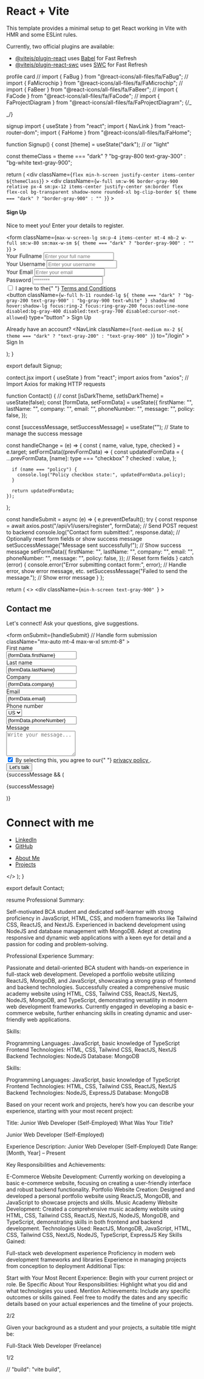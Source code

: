 # React + Vite

This template provides a minimal setup to get React working in Vite with HMR and some ESLint rules.

Currently, two official plugins are available:

- [@vitejs/plugin-react](https://github.com/vitejs/vite-plugin-react/blob/main/packages/plugin-react/README.md) uses [Babel](https://babeljs.io/) for Fast Refresh
- [@vitejs/plugin-react-swc](https://github.com/vitejs/vite-plugin-react-swc) uses [SWC](https://swc.rs/) for Fast Refresh

profile card
// import { FaBug } from "@react-icons/all-files/fa/FaBug";
// import { FaMicrochip } from "@react-icons/all-files/fa/FaMicrochip";
// import { FaBeer } from "@react-icons/all-files/fa/FaBeer";
// import { FaCode } from "@react-icons/all-files/fa/FaCode";
// import { FaProjectDiagram } from "@react-icons/all-files/fa/FaProjectDiagram";
{/_ <Link to="#" className="block font-sans text-5xl antialiased font-normal leading-relaxed text-transparent bg-clip-text bg-gradient-to-tr from-blue-600 to-blue-400 text-white"><FaProjectDiagram /></Link>
<Link to="#" className="block font-sans text-5xl antialiased font-normal leading-relaxed text-transparent bg-clip-text bg-gradient-to-tr from-purple-600 to-purple-400 text-white"><FaCode /></Link>
<Link to="#" className="block font-sans text-5xl antialiased font-normal leading-relaxed text-transparent bg-clip-text bg-gradient-to-tr from-indigo-600 to-indigo-400 text-white"><FaBug /></Link>
<Link to="#" className="block font-sans text-5xl antialiased font-normal leading-relaxed text-transparent bg-clip-text bg-gradient-to-tr from-teal-600 to-teal-400 text-white"><FaMicrochip /></Link>
<Link to="#" className="block font-sans text-5xl antialiased font-normal leading-relaxed text-transparent bg-clip-text bg-gradient-to-tr from-gray-600 to-gray-400 text-white"><FaBeer /></Link> _/}



signup
import { useState } from "react";
import { NavLink } from "react-router-dom";
import { FaHome } from "@react-icons/all-files/fa/FaHome";

function Signup() {
  const [theme] = useState("dark"); // or "light"

  const themeClass =
    theme === "dark" ? "bg-gray-800 text-gray-300" : "bg-white text-gray-900";

  return (
    <div
      className={`flex min-h-screen justify-center items-center ${themeClass}`}
    >
      <div
        className={`w-full sm:w-96 border-gray-900 relative px-4 sm:px-12 items-center justify-center sm:border flex flex-col bg-transparent shadow-none rounded-xl bg-clip-border ${
          theme === "dark" ? "border-gray-900" : ""
        }`}
      >
        <h4 className="block sm:mt-2 font-sans text-2xl font-semibold leading-snug tracking-normal">
          Sign Up
        </h4>
        <p className="block mt-1 font-sans text-base font-normal leading-relaxed">
          Nice to meet you! Enter your details to register.
        </p>
        <form
          className={`max-w-screen-lg sm:p-4 items-center mt-4 mb-2 w-full sm:w-80 sm:max-w-sm ${
            theme === "dark" ? "border-gray-900" : ""
          }`}
        >
          <div className="flex flex-col gap-2 mb-4">
            <label
              htmlFor="name"
              className="font-sans text-base font-semibold leading-relaxed"
            >
              Your Fullname
            </label>
            <input
              id="name"
              placeholder="Enter your full name"
              className="h-11 px-3 py-3 rounded-md border border-gray-700 bg-transparent text-sm text-gray-200 outline-none placeholder-gray-400 focus:border-gray-200 focus:outline-none focus:border-opacity-50 disabled:bg-gray-800"
            />
          </div>
          <div className="flex flex-col gap-2 mb-4">
            <label
              htmlFor="name"
              className="font-sans text-base font-semibold leading-relaxed"
            >
              Your Username
            </label>
            <input
              id="name"
              placeholder="Enter your username"
              className="h-11 px-3 py-3 rounded-md border border-gray-700 bg-transparent text-sm text-gray-200 outline-none placeholder-gray-400 focus:border-gray-200 focus:outline-none focus:border-opacity-50 disabled:bg-gray-800"
            />
          </div>
          <div className="flex flex-col gap-2 mb-4">
            <label
              htmlFor="email"
              className="font-sans text-base font-semibold leading-relaxed"
            >
              Your Email
            </label>
            <input
              id="email"
              type="email"
              placeholder="Enter your email"
              className="h-11 px-3 py-3 rounded-md border border-gray-700 bg-transparent text-sm text-gray-200 outline-none placeholder-gray-400 focus:border-gray-200 focus:outline-none focus:border-opacity-50 disabled:bg-gray-800"
            />
          </div>
          <div className="flex flex-col gap-2 mb-4">
            <label
              htmlFor="password"
              className="font-sans text-base font-semibold leading-relaxed"
            >
              Password
            </label>
            <input
              id="password"
              type="password"
              placeholder="********"
              className="h-11 px-3 py-3 rounded-md border border-gray-700 bg-transparent text-sm text-gray-200 outline-none placeholder-gray-400 focus:border-gray-200 focus:outline-none focus:border-opacity-50 disabled:bg-gray-800"
            />
          </div>
          <div className="flex items-center gap-2 mb-4">
            <input
              type="checkbox"
              id="remember"
              className="h-5 w-5 border border-gray-700 rounded cursor-pointer focus:ring-0 focus:border-gray-200 focus:outline-none"
            />
            <label
              htmlFor="remember"
              className="text-sm font-normal leading-normal text-gray-300"
            >
              I agree to the{" "}
              <a href="#" className="font-medium hover:text-gray-200">
                Terms and Conditions
              </a>
            </label>
          </div>
          <button
            className={`w-full h-11 rounded-lg ${
              theme === "dark"
                ? "bg-gray-200 text-gray-900"
                : "bg-gray-900 text-white"
            } shadow-md hover:shadow-lg focus:ring-2 focus:ring-gray-200 focus:outline-none disabled:bg-gray-400 disabled:text-gray-700 disabled:cursor-not-allowed`}
            type="button"
          >
            Sign Up
          </button>
          <p className="flex flex-row mt-4 font-sans text-base font-normal leading-relaxed text-center">
            Already have an account?
            <NavLink
              className={`font-medium mx-2 ${
                theme === "dark" ? "text-gray-200" : "text-gray-900"
              }`}
              to="/login"
            >
              Sign In
            </NavLink>
            <NavLink className="font-medium mx-2 text-2xl text-blue-500" to="/">
              <FaHome />
            </NavLink>
          </p>
        </form>
      </div>
    </div>
  );
}

export default Signup;

















contect.jsx
import { useState } from "react";
import axios from "axios"; // Import Axios for making HTTP requests

function Contact() {
  // const [isDarkTheme, setIsDarkTheme] = useState(false);
  const [formData, setFormData] = useState({
    firstName: "",
    lastName: "",
    company: "",
    email: "",
    phoneNumber: "",
    message: "",
    policy: false,
  });

  const [successMessage, setSuccessMessage] = useState(""); // State to manage the success message

  const handleChange = (e) => {
    const { name, value, type, checked } = e.target;
    setFormData((prevFormData) => {
      const updatedFormData = {
        ...prevFormData,
        [name]: type === "checkbox" ? checked : value,
      };

      if (name === "policy") {
        console.log("Policy checkbox state:", updatedFormData.policy);
      }

      return updatedFormData;
    });
  };

  const handleSubmit = async (e) => {
    e.preventDefault();
    try {
      const response = await axios.post("/api/v1/users/register", formData); // Send POST request to backend
      console.log("Contact form submitted:", response.data);
      // Optionally reset form fields or show success message
      setSuccessMessage("Message sent successfully!"); // Show success message
      setFormData({
        firstName: "",
        lastName: "",
        company: "",
        email: "",
        phoneNumber: "",
        message: "",
        policy: false,
      }); // Reset form fields
    } catch (error) {
      console.error("Error submitting contact form:", error);
      // Handle error, show error message, etc.
      setSuccessMessage("Failed to send the message."); // Show error message
    }
  };

  return (
    <>
      <div
        className={`min-h-screen
          text-gray-900"
        `}
      >
        <div className="bg-slate-400 px-6 pb-8 pt-16 sm:pt-20 sm:pb-10 lg:px-8">
          <div className="mx-auto max-w-2xl text-center">
            <h2 className="text-3xl font-bold tracking-tight sm:text-4xl">
              Contact me
            </h2>
            <p className="mt-2 text-lg leading-8 text-gray-700">
              Let&apos;s connect! Ask your questions, give suggestions.
            </p>
          </div>
          <form
            onSubmit={handleSubmit} // Handle form submission
            className="mx-auto mt-4 max-w-xl sm:mt-8"
          >
            <div className="grid grid-cols-1 gap-x-8 gap-y-6 sm:grid-cols-2">
              <div>
                <label
                  htmlFor="first-name"
                  className="block text-sm font-semibold leading-6"
                >
                  First name
                </label>
                <div className="mt-2.5">
                  <input
                    type="text"
                    name="firstName"
                    value={formData.firstName}
                    onChange={handleChange}
                    placeholder="First Name"
                    id="first-name"
                    autoComplete="given-name"
                    className="block w-full rounded-md border-0 px-3.5 py-2 placeholder-gray-400 focus:ring-2 focus:ring-inset focus:ring-indigo-600 sm:text-sm sm:leading-6"
                  />
                </div>
              </div>
              <div>
                <label
                  htmlFor="last-name"
                  className="block text-sm font-semibold leading-6"
                >
                  Last name
                </label>
                <div className="mt-2.5">
                  <input
                    type="text"
                    name="lastName"
                    value={formData.lastName}
                    onChange={handleChange}
                    placeholder="Last Name"
                    id="last-name"
                    autoComplete="family-name"
                    className="block w-full rounded-md border-0 px-3.5 py-2 placeholder-gray-400 focus:ring-2 focus:ring-inset focus:ring-indigo-600 sm:text-sm sm:leading-6"
                  />
                </div>
              </div>
              <div className="sm:col-span-2">
                <label
                  htmlFor="company"
                  className="block text-sm font-semibold leading-6"
                >
                  Company
                </label>
                <div className="mt-2.5">
                  <input
                    type="text"
                    name="company"
                    value={formData.company}
                    onChange={handleChange}
                    placeholder="Company Name"
                    id="company"
                    autoComplete="organization"
                    className="block w-full rounded-md border-0 px-3.5 py-2 placeholder-gray-400 focus:ring-2 focus:ring-inset focus:ring-indigo-600 sm:text-sm sm:leading-6"
                  />
                </div>
              </div>
              <div className="sm:col-span-2">
                <label
                  htmlFor="email"
                  className="block text-sm font-semibold leading-6"
                >
                  Email
                </label>
                <div className="mt-2.5">
                  <input
                    type="email"
                    name="email"
                    value={formData.email}
                    onChange={handleChange}
                    placeholder="Email"
                    id="email"
                    autoComplete="email"
                    className="block w-full rounded-md border-0 px-3.5 py-2 placeholder-gray-400 focus:ring-2 focus:ring-inset focus:ring-indigo-600 sm:text-sm sm:leading-6"
                  />
                </div>
              </div>
              <div className="sm:col-span-2">
                <label
                  htmlFor="phone-number"
                  className="block text-sm font-semibold leading-6"
                >
                  Phone number
                </label>
                <div className="relative mt-2.5">
                  <div className="absolute inset-y-0 left-0 flex items-center">
                    <select
                      id="country"
                      name="country"
                      className="h-full rounded-md border-0 bg-transparent bg-none py-0 pl-1 pr-9 text-gray-400 focus:ring-2 focus:ring-inset focus:ring-indigo-600 sm:text-sm"
                    >
                      <option>US</option>
                      <option>CA</option>
                      <option>EU</option>
                    </select>
                  </div>
                  <input
                    type="tel"
                    name="phoneNumber"
                    value={formData.phoneNumber}
                    onChange={handleChange}
                    id="phone-number"
                    placeholder="Phone Number"
                    autoComplete="tel"
                    className="block w-full gap-2 rounded-md border-0 px-3.5 py-2 pl-20 text-gray-900 focus:ring-2 focus:ring-inset focus:ring-indigo-600 sm:text-sm sm:leading-6"
                  />
                </div>
              </div>
              <div className="sm:col-span-2">
                <label
                  htmlFor="message"
                  className="block text-sm font-semibold leading-6"
                >
                  Message
                </label>
                <div className="mt-2.5">
                  <textarea
                    name="message"
                    value={formData.message}
                    onChange={handleChange}
                    id="message"
                    placeholder="Write your message..."
                    rows="4"
                    className="block w-full rounded-md border-0 px-3.5 py-2 text-gray-900 focus:ring-2 focus:ring-inset focus:ring-indigo-600 sm:text-sm sm:leading-6"
                  ></textarea>
                </div>
              </div>
              <div className="flex gap-x-4 sm:col-span-2">
                <div className="flex h-6 items-center">
                  <input
                    type="checkbox"
                    name="policy"
                    checked={formData.policy}
                    onChange={handleChange}
                    className="ml-2 form-checkbox h-4 w-4 text-indigo-600 focus:ring-indigo-500 border-gray-300 rounded"
                  />
                  <span className="text-sm leading-6 text-gray-600">
                    By selecting this, you agree to our{" "}
                    <a href="#" className="font-semibold text-indigo-600">
                      privacy policy
                    </a>
                    .
                  </span>
                </div>
              </div>
            </div>
            <div className="mt-8">
              <button
                type="submit"
                className="block w-full rounded-md bg-indigo-600 px-3.5 py-2.5 text-center text-sm font-semibold text-white shadow-sm hover:bg-indigo-500 focus-visible:outline focus-visible:outline-2 focus-visible:outline-offset-2 focus-visible:outline-indigo-600"
              >
                Let&apos;s talk
              </button>
            </div>
            {successMessage && (
              <p className="mt-4 text-center text-lg font-medium text-green-600">
                {successMessage}
              </p>
            )}
            <h1 className="mt-10 text-2xl font-bold text-gray-900">
              Connect with me
            </h1>
            <div className="mt-4 grid grid-cols-2 gap-4">
              <ul className="list-none space-y-2">
                <li className="text-lg font-medium text-indigo-600 hover:underline">
                  <a href="#">LinkedIn</a>
                </li>
                <li className="text-lg font-medium text-indigo-600 hover:underline">
                  <a href="#">GitHub</a>
                </li>
              </ul>
              <ul className="list-none space-y-2">
                <li className="text-lg font-medium text-indigo-600 hover:underline">
                  <a href="#">About Me</a>
                </li>
                <li className="text-lg font-medium text-indigo-600 hover:underline">
                  <a href="#">Projects</a>
                </li>
              </ul>
            </div>
          </form>
        </div>
      </div>
    </>
  );
}

export default Contact;







resume 
Professional Summary:

Self-motivated BCA student and dedicated self-learner with strong proficiency in JavaScript, HTML, CSS, and modern frameworks like Tailwind CSS, ReactJS, and NextJS. Experienced in backend development using NodeJS and database management with MongoDB. Adept at creating responsive and dynamic web applications with a keen eye for detail and a passion for coding and problem-solving.




Professional Experience Summary:

Passionate and detail-oriented BCA student with hands-on experience in full-stack web development. Developed a portfolio website utilizing ReactJS, MongoDB, and JavaScript, showcasing a strong grasp of frontend and backend technologies. Successfully created a comprehensive music academy website using HTML, CSS, Tailwind CSS, ReactJS, NextJS, NodeJS, MongoDB, and TypeScript, demonstrating versatility in modern web development frameworks. Currently engaged in developing a basic e-commerce website, further enhancing skills in creating dynamic and user-friendly web applications.




Skills:

Programming Languages: JavaScript, basic knowledge of TypeScript
Frontend Technologies: HTML, CSS, Tailwind CSS, ReactJS, NextJS
Backend Technologies: NodeJS
Database: MongoDB



Skills:

Programming Languages: JavaScript, basic knowledge of TypeScript
Frontend Technologies: HTML, CSS, Tailwind CSS, ReactJS, NextJS
Backend Technologies: NodeJS, ExpressJS
Database: MongoDB



Based on your recent work and projects, here’s how you can describe your experience, starting with your most recent project:

Title: Junior Web Developer (Self-Employed)
What Was Your Title?

Junior Web Developer (Self-Employed)

Experience Description:
Junior Web Developer (Self-Employed)
Date Range: [Month, Year] – Present

Key Responsibilities and Achievements:

E-Commerce Website Development: Currently working on developing a basic e-commerce website, focusing on creating a user-friendly interface and robust backend functionality.
Portfolio Website Creation: Designed and developed a personal portfolio website using ReactJS, MongoDB, and JavaScript to showcase projects and skills.
Music Academy Website Development: Created a comprehensive music academy website using HTML, CSS, Tailwind CSS, ReactJS, NextJS, NodeJS, MongoDB, and TypeScript, demonstrating skills in both frontend and backend development.
Technologies Used: ReactJS, MongoDB, JavaScript, HTML, CSS, Tailwind CSS, NextJS, NodeJS, TypeScript, ExpressJS
Key Skills Gained:

Full-stack web development experience
Proficiency in modern web development frameworks and libraries
Experience in managing projects from conception to deployment
Additional Tips:

Start with Your Most Recent Experience: Begin with your current project or role.
Be Specific About Your Responsibilities: Highlight what you did and what technologies you used.
Mention Achievements: Include any specific outcomes or skills gained.
Feel free to modify the dates and any specific details based on your actual experiences and the timeline of your projects.


2/2




Given your background as a student and your projects, a suitable title might be:

Full-Stack Web Developer (Freelance)


1/2













// "build": "vite build",